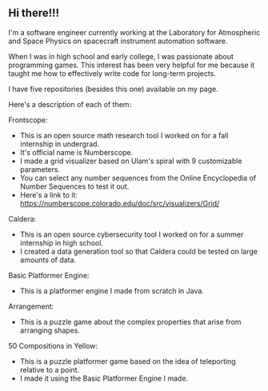 ## Hi there!!!

I'm a software engineer currently working at the Laboratory for Atmospheric and Space Physics on spacecraft instrument automation software.

When I was in high school and early college, I was passionate about programming games.
This interest has been very helpful for me because it taught me how to effectively write code for long-term projects.

I have five repositories (besides this one) available on my page.

Here's a description of each of them:

Frontscope:
  - This is an open source math research tool I worked on for a fall internship in undergrad.
  - It's official name is Numberscope.
  - I made a grid visualizer based on Ulam's spiral with 9 customizable parameters.
  - You can select any number sequences from the Online Encyclopedia of Number Sequences to test it out.
  - Here's a link to it: https://numberscope.colorado.edu/doc/src/visualizers/Grid/

Caldera:
  - This is an open source cybersecurity tool I worked on for a summer internship in high school.
  - I created a data generation tool so that Caldera could be tested on large amounts of data.

Basic Platformer Engine:
  - This is a platformer engine I made from scratch in Java.

Arrangement:
  - This is a puzzle game about the complex properties that arise from arranging shapes.

50 Compositions in Yellow:
  - This is a puzzle platformer game based on the idea of teleporting relative to a point.
  - I made it using the Basic Platformer Engine I made.


